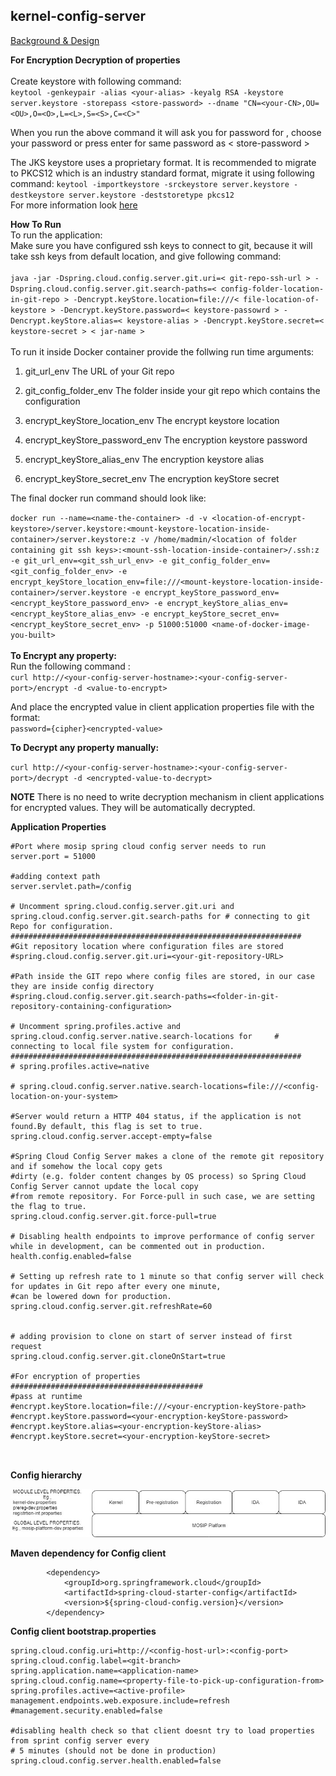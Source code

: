 ## kernel-config-server

[Background & Design]( https://github.com/mosip/mosip/wiki/MOSIP-Configuration-Server )

**For Encryption Decryption of properties** <br/>
<br/>
Create keystore with following command: <br/>
`keytool -genkeypair -alias <your-alias> -keyalg RSA -keystore server.keystore -storepass <store-password> --dname "CN=<your-CN>,OU=<OU>,O=<O>,L=<L>,S=<S>,C=<C>"`

When you run the above command it will ask you for password for <your-alias> , choose your password or press enter for same password as < store-password >

The JKS keystore uses a proprietary format. It is recommended to migrate to PKCS12 which is an industry standard format, migrate it using following command:
`keytool -importkeystore -srckeystore server.keystore -destkeystore server.keystore -deststoretype pkcs12` <br/>
For more information look [here]( https://cloud.spring.io/spring-cloud-config/single/spring-cloud-config.html#_creating_a_key_store_for_testing )

**How To Run**
<br/>
To run the application: <br/>
Make sure you have configured ssh keys to connect to git, because it will take ssh keys from default location, and give following command: <br/>
<br/>
`java -jar -Dspring.cloud.config.server.git.uri=< git-repo-ssh-url > -Dspring.cloud.config.server.git.search-paths=< config-folder-location-in-git-repo > -Dencrypt.keyStore.location=file:///< file-location-of-keystore > -Dencrypt.keyStore.password=< keystore-passowrd > -Dencrypt.keyStore.alias=< keystore-alias > -Dencrypt.keyStore.secret=< keystore-secret > < jar-name >`
<br/>
<br/>
To run it inside Docker container provide the follwing run time arguments:
1. git_url_env 
The URL of your Git repo

2. git_config_folder_env
The folder inside your git repo which contains the configuration

3. encrypt_keyStore_location_env
The encrypt keystore location 

4. encrypt_keyStore_password_env
The encryption keystore password

5. encrypt_keyStore_alias_env
The encryption keystore alias

6. encrypt_keyStore_secret_env
The encryption keyStore secret

The final docker run command should look like:

`docker run --name=<name-the-container> -d -v <location-of-encrypt-keystore>/server.keystore:<mount-keystore-location-inside-container>/server.keystore:z -v /home/madmin/<location of folder containing git ssh keys>:<mount-ssh-location-inside-container>/.ssh:z -e git_url_env=<git_ssh_url_env> -e git_config_folder_env=<git_config_folder_env> -e encrypt_keyStore_location_env=file:///<mount-keystore-location-inside-container>/server.keystore -e encrypt_keyStore_password_env=<encrypt_keyStore_password_env> -e encrypt_keyStore_alias_env=<encrypt_keyStore_alias_env> -e encrypt_keyStore_secret_env=<encrypt_keyStore_secret_env> -p 51000:51000 <name-of-docker-image-you-built>`
<br/>
<br/>
**To Encrypt any property:** <br/>
Run the following command : <br/>
`curl http://<your-config-server-hostname>:<your-config-server-port>/encrypt -d <value-to-encrypt>`

And place the encrypted value in client application properties file with the format: <br/>
`password={cipher}<encrypted-value>`

**To Decrypt any property manually:** <br/>

`curl http://<your-config-server-hostname>:<your-config-server-port>/decrypt -d <encrypted-value-to-decrypt>`

**NOTE** There is no need to write decryption mechanism in client applications for encrypted values. They will be automatically decrypted.



**Application Properties**

``` 
#Port where mosip spring cloud config server needs to run
server.port = 51000

#adding context path
server.servlet.path=/config

# Uncomment spring.cloud.config.server.git.uri and spring.cloud.config.server.git.search-paths for # connecting to git Repo for configuration.
#################################################################
#Git repository location where configuration files are stored
#spring.cloud.config.server.git.uri=<your-git-repository-URL>

#Path inside the GIT repo where config files are stored, in our case they are inside config directory
#spring.cloud.config.server.git.search-paths=<folder-in-git-repository-containing-configuration>

# Uncomment spring.profiles.active and spring.cloud.config.server.native.search-locations for     # connecting to local file system for configuration.
#################################################################
# spring.profiles.active=native

# spring.cloud.config.server.native.search-locations=file:///<config-location-on-your-system>

#Server would return a HTTP 404 status, if the application is not found.By default, this flag is set to true.
spring.cloud.config.server.accept-empty=false

#Spring Cloud Config Server makes a clone of the remote git repository and if somehow the local copy gets 
#dirty (e.g. folder content changes by OS process) so Spring Cloud Config Server cannot update the local copy
#from remote repository. For Force-pull in such case, we are setting the flag to true.
spring.cloud.config.server.git.force-pull=true

# Disabling health endpoints to improve performance of config server while in development, can be commented out in production.
health.config.enabled=false

# Setting up refresh rate to 1 minute so that config server will check for updates in Git repo after every one minute,
#can be lowered down for production.
spring.cloud.config.server.git.refreshRate=60


# adding provision to clone on start of server instead of first request
spring.cloud.config.server.git.cloneOnStart=true

#For encryption of properties
###########################################
#pass at runtime
#encrypt.keyStore.location=file:///<your-encryption-keyStore-path>
#encrypt.keyStore.password=<your-encryption-keyStore-password>
#encrypt.keyStore.alias=<your-encryption-keyStore-alias>
#encrypt.keyStore.secret=<your-encryption-keyStore-secret>



```

**Config hierarchy**

![Confif Properties](../../docs/design/kernel/_images/GlobalProperties_1.jpg)



**Maven dependency for Config client**

```
		<dependency>
			<groupId>org.springframework.cloud</groupId>
			<artifactId>spring-cloud-starter-config</artifactId>
			<version>${spring-cloud-config.version}</version>
		</dependency>

```


**Config client bootstrap.properties**

```
spring.cloud.config.uri=http://<config-host-url>:<config-port>
spring.cloud.config.label=<git-branch>
spring.application.name=<application-name>
spring.cloud.config.name=<property-file-to-pick-up-configuration-from>
spring.profiles.active=<active-profile>
management.endpoints.web.exposure.include=refresh
#management.security.enabled=false

#disabling health check so that client doesnt try to load properties from sprint config server every
# 5 minutes (should not be done in production)
spring.cloud.config.server.health.enabled=false

```
